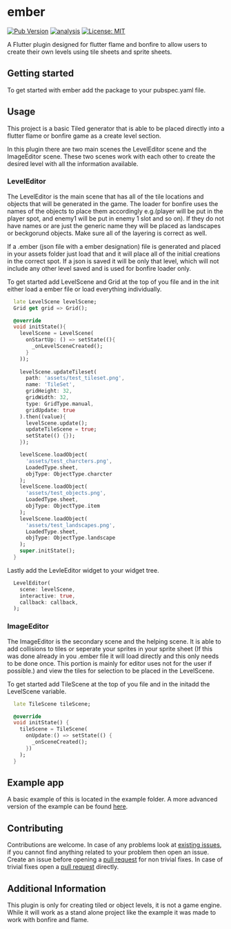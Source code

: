 # ember

[![Pub Version](https://img.shields.io/pub/v/ember)](https://pub.dev/packages/ember)
[![analysis](https://github.com/Knightro63/ember/actions/workflows/flutter.yml/badge.svg)](https://github.com/Knightro63/ember/actions/)
[![License: MIT](https://img.shields.io/badge/license-MIT-purple.svg)](https://opensource.org/licenses/MIT)

A Flutter plugin designed for flutter flame and bonfire to allow users to create their own levels using tile sheets and sprite sheets.

## Getting started

To get started with ember add the package to your pubspec.yaml file.

## Usage

This project is a basic Tiled generator that is able to be placed directly into a flutter flame or bonfire game as a create level section. 

In this plugin there are two main scenes the LevelEditor scene and the ImageEditor scene. These two scenes work with each other to create the desired level with all the information available.

### LevelEditor
The LevelEditor is the main scene that has all of the tile locations and objects that will be generated in the game. The loader for bonfire uses the names of the objects to place them accordingly e.g.(player will be put in the player spot, and enemy1 will be put in enemy 1 slot and so on). If they do not have names or are just the generic name they will be placed as landscapes or beckgorund objects. Make sure all of the layering is correct as well. 

If a .ember (json file with a ember designation) file is generated and placed in your assets folder just load that and it will place all of the initial creations in the correct spot. If a json is saved it will be only that level, which will not include any other level saved and is used for bonfire loader only.

To get started add LevelScene and Grid at the top of you file and in the init either load a ember file or load everything individually.

```dart
  late LevelScene levelScene;
  Grid get grid => Grid();

  @override
  void initState(){
    levelScene = LevelScene(
      onStartUp: () => setState((){
        _onLevelSceneCreated();
      }
    ));
    
    levelScene.updateTileset(
      path: 'assets/test_tileset.png',
      name: 'TileSet',
      gridHeight: 32,
      gridWidth: 32,
      type: GridType.manual,
      gridUpdate: true
    ).then((value){
      levelScene.update();
      updateTileScene = true;
      setState(() {});
    });

    levelScene.loadObject(
      'assets/test_charcters.png',
      LoadedType.sheet,
      objType: ObjectType.charcter
    );
    levelScene.loadObject(
      'assets/test_objects.png',
      LoadedType.sheet,
      objType: ObjectType.item
    );
    levelScene.loadObject(
      'assets/test_landscapes.png',
      LoadedType.sheet,
      objType: ObjectType.landscape
    );
    super.initState();
  }
```
Lastly add the LevleEditor widget to your widget tree.

```dart
  LevelEditor(
    scene: levelScene,
    interactive: true,
    callback: callback,
  );
```

### ImageEditor
The ImageEditor is the secondary scene and the helping scene. It is able to add collisions to tiles or seperate your sprites in your sprite sheet (If this was done already in you .ember file it will load directly and this only needs to be done once. This portion is mainly for editor uses not for the user if possible.) and view the tiles for selection to be placed in the LevelScene.

To get started add TileScene at the top of you file and in the initadd the LevelScene variable.

```dart
  late TileScene tileScene;

  @override
  void initState() {
    tileScene = TileScene(
      onUpdate:() => setState(() {
        _onSceneCreated();
      })
    );
  }
```

## Example app

A basic example of this is located in the example folder. A more advanced version of the example can be found [here](https://github.com/Knightro63/level_editor).

## Contributing

Contributions are welcome.
In case of any problems look at [existing issues](https://github.com/Knightro63/ember/issues), if you cannot find anything related to your problem then open an issue.
Create an issue before opening a [pull request](https://github.com/Knightro63/ember/pulls) for non trivial fixes.
In case of trivial fixes open a [pull request](https://github.com/Knightro63/ember/pulls) directly.

## Additional Information

This plugin is only for creating tiled or object levels, it is not a game engine. While it will work as a stand alone project like the example it was made to work with bonfire and flame.
